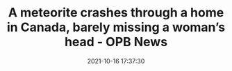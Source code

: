 ---
"title": "A meteorite crashes through a home in Canada, barely missing a woman’s head - OPB News"
"date": "2021-10-16 17:37:30"
"feed_name": "GOOGLENEWSCONSTRUCTION"
"feed_website": "https://news.google.com/search?q=construction%2Bincident&hl=en-US&gl=US&ceid=US:en"
"feed_rss": "https://news.google.com/rss/search?q=construction%2Bincident&hl=en-US&gl=US&ceid=US:en"
"link": "https://www.opb.org/article/2021/10/17/meteorite-crashes-through-a-home-in-canada-barely-missing-woman/"
"source": "{'href': 'https://www.opb.org', 'title': 'OPB News'}"
"file": "_posts/2021-1-1-4c2f0384619722c393d519ef8c46912ab5a79b04.md"
"accident": "1"
"drilling": "0"
"represented_by": "0"
"dead": "0"
"injured": "0"
"arrested": "0"
"place": "unknown place"
"where": "unknown site"
"causes": "unknown"
"place_uri": "unknown place"
---